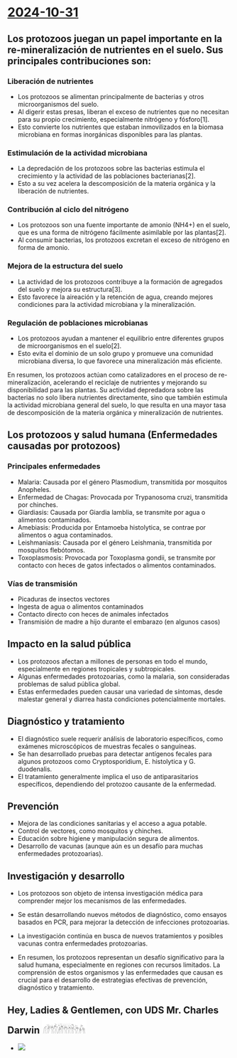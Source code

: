 # [2024-10-31](2024-10-31.html) <!-- markmap: foldAll -->

## Los protozoos juegan un papel importante en la re-mineralización de nutrientes en el suelo. Sus principales contribuciones son:

### Liberación de nutrientes

- Los protozoos se alimentan principalmente de bacterias y otros microorganismos del suelo.
- Al digerir estas presas, liberan el exceso de nutrientes que no necesitan para su propio crecimiento, especialmente nitrógeno y fósforo[1].
- Esto convierte los nutrientes que estaban inmovilizados en la biomasa microbiana en formas inorgánicas disponibles para las plantas.

### Estimulación de la actividad microbiana

- La depredación de los protozoos sobre las bacterias estimula el crecimiento y la actividad de las poblaciones bacterianas[2].
- Esto a su vez acelera la descomposición de la materia orgánica y la liberación de nutrientes.

### Contribución al ciclo del nitrógeno

- Los protozoos son una fuente importante de amonio (NH4+) en el suelo, que es una forma de nitrógeno fácilmente asimilable por las plantas[2].
- Al consumir bacterias, los protozoos excretan el exceso de nitrógeno en forma de amonio.

### Mejora de la estructura del suelo

- La actividad de los protozoos contribuye a la formación de agregados del suelo y mejora su estructura[3].
- Esto favorece la aireación y la retención de agua, creando mejores condiciones para la actividad microbiana y la mineralización.

### Regulación de poblaciones microbianas

- Los protozoos ayudan a mantener el equilibrio entre diferentes grupos de microorganismos en el suelo[2].
- Esto evita el dominio de un solo grupo y promueve una comunidad microbiana diversa, lo que favorece una mineralización más eficiente.

En resumen, los protozoos actúan como catalizadores en el proceso de re-mineralización, acelerando el reciclaje de nutrientes y mejorando su disponibilidad para las plantas. Su actividad depredadora sobre las bacterias no solo libera nutrientes directamente, sino que también estimula la actividad microbiana general del suelo, lo que resulta en una mayor tasa de descomposición de la materia orgánica y mineralización de nutrientes.


## Los protozoos y salud humana (Enfermedades causadas por protozoos)

### Principales enfermedades
- Malaria: Causada por el género Plasmodium, transmitida por mosquitos Anopheles.
- Enfermedad de Chagas: Provocada por Trypanosoma cruzi, transmitida por chinches.
- Giardiasis: Causada por Giardia lamblia, se transmite por agua o alimentos contaminados.
- Amebiasis: Producida por Entamoeba histolytica, se contrae por alimentos o agua contaminados.
- Leishmaniasis: Causada por el género Leishmania, transmitida por mosquitos flebótomos.
- Toxoplasmosis: Provocada por Toxoplasma gondii, se transmite por contacto con heces de gatos infectados o alimentos contaminados.

### Vías de transmisión
- Picaduras de insectos vectores
- Ingesta de agua o alimentos contaminados
- Contacto directo con heces de animales infectados
- Transmisión de madre a hijo durante el embarazo (en algunos casos)

## Impacto en la salud pública

- Los protozoos afectan a millones de personas en todo el mundo, especialmente en regiones tropicales y subtropicales.
- Algunas enfermedades protozoarias, como la malaria, son consideradas problemas de salud pública global.
- Estas enfermedades pueden causar una variedad de síntomas, desde malestar general y diarrea hasta condiciones potencialmente mortales.

## Diagnóstico y tratamiento

- El diagnóstico suele requerir análisis de laboratorio específicos, como exámenes microscópicos de muestras fecales o sanguíneas.
- Se han desarrollado pruebas para detectar antígenos fecales para algunos protozoos como Cryptosporidium, E. histolytica y G. duodenalis.
- El tratamiento generalmente implica el uso de antiparasitarios específicos, dependiendo del protozoo causante de la enfermedad.

## Prevención

- Mejora de las condiciones sanitarias y el acceso a agua potable.
- Control de vectores, como mosquitos y chinches.
- Educación sobre higiene y manipulación segura de alimentos.
- Desarrollo de vacunas (aunque aún es un desafío para muchas enfermedades protozoarias).

## Investigación y desarrollo

- Los protozoos son objeto de intensa investigación médica para comprender mejor los mecanismos de las enfermedades.
- Se están desarrollando nuevos métodos de diagnóstico, como ensayos basados en PCR, para mejorar la detección de infecciones protozoarias.
- La investigación continúa en busca de nuevos tratamientos y posibles vacunas contra enfermedades protozoarias.

- En resumen, los protozoos representan un desafío significativo para la salud humana, especialmente en regiones con recursos limitados. La comprensión de estos organismos y las enfermedades que causan es crucial para el desarrollo de estrategias efectivas de prevención, diagnóstico y tratamiento.

## Hey, Ladies & Gentlemen, con UDS **Mr. Charles Darwin** <img src="applause.png" width="100" height="40">
- [![](https://img.youtube.com/vi/qd1YehNpbV4/0.jpg)](https://youtu.be/qd1YehNpbV4?si=uhOGPjPlWBp6iF8_)


